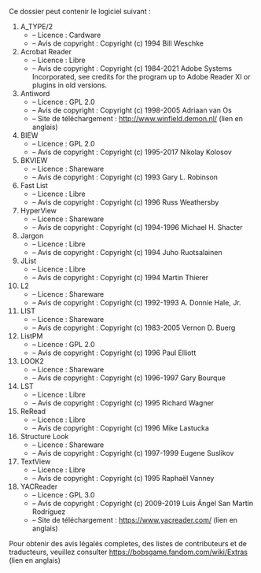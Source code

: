 ﻿Ce dossier peut contenir le logiciel suivant :

1. A_TYPE/2
   - – Licence : Cardware
   - – Avis de copyright : Copyright (c) 1994 Bill Weschke
2. Acrobat Reader
   - – Licence : Libre
   - – Avis de copyright : Copyright (c) 1984-2021 Adobe Systems Incorporated, see credits for the program up to Adobe Reader XI or plugins in old versions.
3. Antiword
   - – Licence : GPL 2.0
   - – Avis de copyright : Copyright (c) 1998-2005 Adriaan van Os
   - – Site de téléchargement : http://www.winfield.demon.nl/ (lien en anglais)
4. BIEW
   - – Licence : GPL 2.0
   - – Avis de copyright : Copyright (c) 1995-2017 Nikolay Kolosov
5. BKVIEW
   - – Licence : Shareware
   - – Avis de copyright : Copyright (c) 1993 Gary L. Robinson
6. Fast List
   - – Licence : Libre
   - – Avis de copyright : Copyright (c) 1996 Russ Weathersby
7. HyperView
   - – Licence : Shareware
   - – Avis de copyright : Copyright (c) 1994-1996 Michael H. Shacter
8. Jargon
   - – Licence : Libre
   - – Avis de copyright : Copyright (c) 1994 Juho Ruotsalainen
9. JList
   - – Licence : Libre
   - – Avis de copyright : Copyright (c) 1994 Martin Thierer
10. L2
    - – Licence : Shareware
    - – Avis de copyright : Copyright (c) 1992-1993 A. Donnie Hale, Jr.
11. LIST
    - – Licence : Shareware
    - – Avis de copyright : Copyright (c) 1983-2005 Vernon D. Buerg
12. ListPM
    - – Licence : GPL 2.0
    - – Avis de copyright : Copyright (c) 1996 Paul Elliott
13. LOOK2
    - – Licence : Shareware
    - – Avis de copyright : Copyright (c) 1996-1997 Gary Bourque
14. LST
    - – Licence : Libre
    - – Avis de copyright : Copyright (c) 1995 Richard Wagner
15. ReRead
    - – Licence : Libre
    - – Avis de copyright : Copyright (c) 1996 Mike Lastucka
16. Structure Look
    - – Licence : Shareware
    - – Avis de copyright : Copyright (c) 1997-1999 Eugene Suslikov
17. TextView
    - – Licence : Libre
    - – Avis de copyright : Copyright (c) 1995 Raphaël Vanney
18. YACReader
    - – Licence : GPL 3.0
    - – Avis de copyright : Copyright (c) 2009-2019 Luis Ángel San Martín Rodríguez
    - – Site de téléchargement : https://www.yacreader.com/ (lien en anglais)

Pour obtenir des avis légalés completes, des listes de contributeurs et de traducteurs, veuillez consulter https://bobsgame.fandom.com/wiki/Extras (lien en anglais)
